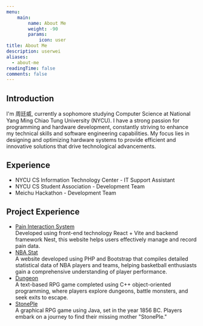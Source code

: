 ```yaml
---
menu:
    main: 
        name: About Me
        weight: -90
        params:
            icon: user
title: About Me
description: userwei
aliases:
  - about-me
readingTime: false
comments: false
---
```

## Introduction
I'm 周廷威, currently a sophomore studying Computer Science at National Yang Ming Chiao Tung University (NYCU). I have a strong passion for programming and hardware development, constantly striving to enhance my technical skills and software engineering capabilities. My focus lies in designing and optimizing hardware systems to provide efficient and innovative solutions that drive technological advancements.

## Experience
* NYCU CS Information Technology Center - IT Support Assistant
* NYCU CS Student Association - Development Team
* Meichu Hackathon - Development Team

## Project Experience
* [Pain Interaction System](https://github.com/chou-ting-wei/NYCU_Service-Learning-Nanao)  
  Developed using front-end technology React + Vite and backend framework Nest, this website helps users effectively manage and record pain data.
* [NBA Stat](https://github.com/chou-ting-wei/NYCU_DBMS-Final-Project)  
  A website developed using PHP and Bootstrap that compiles detailed statistical data of NBA players and teams, helping basketball enthusiasts gain a comprehensive understanding of player performance.
* [Dungeon](https://github.com/chou-ting-wei/NYCU_OOP-Dungeon)  
  A text-based RPG game completed using C++ object-oriented programming, where players explore dungeons, battle monsters, and seek exits to escape.
* [StonePle](https://github.com/chou-ting-wei/NEHS_StonePle)  
  A graphical RPG game using Java, set in the year 1856 BC. Players embark on a journey to find their missing mother "StonePle."
